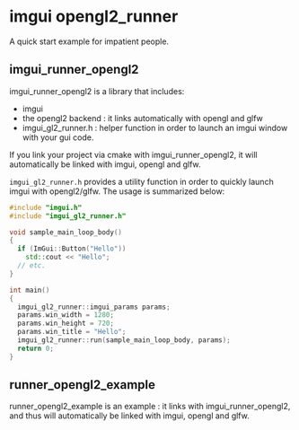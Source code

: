 # imgui opengl2_runner

A quick start example for impatient people.


## imgui_runner_opengl2
 imgui_runner_opengl2 is a library that includes:
  * imgui 
  * the opengl2 backend : it links automatically with opengl and glfw
  * imgui_gl2_runner.h : helper function in order to launch an imgui window with your gui code.

If you link your project via cmake with imgui_runner_opengl2, it will automatically be linked with imgui, opengl and glfw.

`imgui_gl2_runner.h` provides a utility function in order to quickly launch imgui with opengl2/glfw.
The usage is summarized below:
````cpp
#include "imgui.h"
#include "imgui_gl2_runner.h"

void sample_main_loop_body()
{
  if (ImGui::Button("Hello")) 
    std::cout << "Hello";
  // etc.
}

int main()
{
  imgui_gl2_runner::imgui_params params;
  params.win_width = 1280;
  params.win_height = 720;
  params.win_title = "Hello";
  imgui_gl2_runner::run(sample_main_loop_body, params);
  return 0;
}
````


## runner_opengl2_example
runner_opengl2_example is an example : it links with imgui_runner_opengl2, and thus will automatically be linked with imgui, opengl and glfw.



